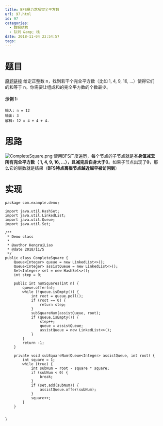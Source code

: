 ```yaml
---
title: BFS暴力求解完全平方数
url: 97.html
id: 97
categories:
  - 数据结构
  - 队列 &amp; 栈
date: 2018-11-04 22:54:57
tags:
---
```


题目
==

[原题链接](https://leetcode-cn.com/explore/learn/card/queue-stack/217/queue-and-bfs/874/ "原题") 给定正整数 n，找到若干个完全平方数（比如 1, 4, 9, 16, ...）使得它们的和等于 n。你需要让组成和的完全平方数的个数最少。

#### 示例 1:

    输入: n = 12
    输出: 3 
    解释: 12 = 4 + 4 + 4.
    

思路
==

![CompleteSquare.png](https://upload-images.jianshu.io/upload_images/11238837-faa5f56374e76ecb.png?imageMogr2/auto-orient/strip%7CimageView2/2/w/1240) 使用BFS广度遍历，每个节点的子节点就是**本身值减去所有完全平方数（ 1, 4, 9, 16, ...），且减完后自身大于0**。如果子节点出现了**0**，那么它的层数就是结果（**BFS特点离根节点越近越早被访问到**）

实现
==

    package com.example.demo;
    
    import java.util.HashSet;
    import java.util.LinkedList;
    import java.util.Queue;
    import java.util.Set;
    
    /**
     * Demo class
     *
     * @author HengruiLiao
     * @date 2018/11/5
     */
    public class CompleteSquare {
        Queue<Integer> queue = new LinkedList<>();
        Queue<Integer> assistQueue = new LinkedList<>();
        Set<Integer> set = new HashSet<>();
        int step = 0;
    
        public int numSquares(int n) {
            queue.offer(n);
            while (!queue.isEmpty()) {
                int root = queue.poll();
                if (root == 0) {
                    return step;
                }
                subSquareNum(assistQueue, root);
                if (queue.isEmpty()) {
                    step++;
                    queue = assistQueue;
                    assistQueue = new LinkedList<>();
                }
            }
            return -1;
        }
    
        private void subSquareNum(Queue<Integer> assistQueue, int root) {
            int square = 1;
            while (true) {
                int subNum = root - square * square;
                if (subNum < 0) {
                    break;
                }
                if (set.add(subNum)) {
                    assistQueue.offer(subNum);
                }
                square++;
            }
        }
    
    
    }